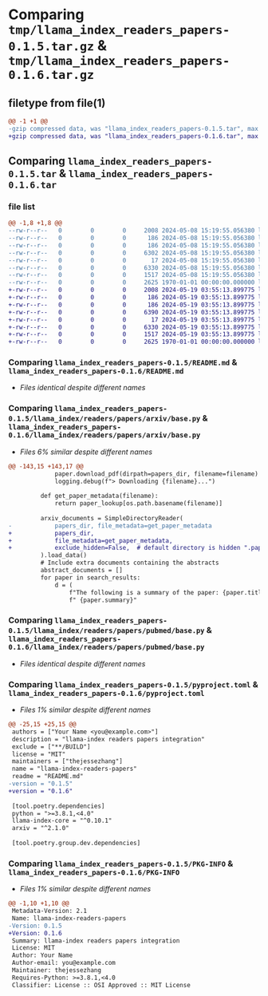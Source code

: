 # Comparing `tmp/llama_index_readers_papers-0.1.5.tar.gz` & `tmp/llama_index_readers_papers-0.1.6.tar.gz`

## filetype from file(1)

```diff
@@ -1 +1 @@
-gzip compressed data, was "llama_index_readers_papers-0.1.5.tar", max compression
+gzip compressed data, was "llama_index_readers_papers-0.1.6.tar", max compression
```

## Comparing `llama_index_readers_papers-0.1.5.tar` & `llama_index_readers_papers-0.1.6.tar`

### file list

```diff
@@ -1,8 +1,8 @@
--rw-r--r--   0        0        0     2008 2024-05-08 15:19:55.056380 llama_index_readers_papers-0.1.5/README.md
--rw-r--r--   0        0        0      186 2024-05-08 15:19:55.056380 llama_index_readers_papers-0.1.5/llama_index/readers/papers/__init__.py
--rw-r--r--   0        0        0      186 2024-05-08 15:19:55.056380 llama_index_readers_papers-0.1.5/llama_index/readers/papers/arxiv/__init__.py
--rw-r--r--   0        0        0     6302 2024-05-08 15:19:55.056380 llama_index_readers_papers-0.1.5/llama_index/readers/papers/arxiv/base.py
--rw-r--r--   0        0        0       17 2024-05-08 15:19:55.056380 llama_index_readers_papers-0.1.5/llama_index/readers/papers/pubmed/__init__.py
--rw-r--r--   0        0        0     6330 2024-05-08 15:19:55.056380 llama_index_readers_papers-0.1.5/llama_index/readers/papers/pubmed/base.py
--rw-r--r--   0        0        0     1517 2024-05-08 15:19:55.056380 llama_index_readers_papers-0.1.5/pyproject.toml
--rw-r--r--   0        0        0     2625 1970-01-01 00:00:00.000000 llama_index_readers_papers-0.1.5/PKG-INFO
+-rw-r--r--   0        0        0     2008 2024-05-19 03:55:13.899775 llama_index_readers_papers-0.1.6/README.md
+-rw-r--r--   0        0        0      186 2024-05-19 03:55:13.899775 llama_index_readers_papers-0.1.6/llama_index/readers/papers/__init__.py
+-rw-r--r--   0        0        0      186 2024-05-19 03:55:13.899775 llama_index_readers_papers-0.1.6/llama_index/readers/papers/arxiv/__init__.py
+-rw-r--r--   0        0        0     6390 2024-05-19 03:55:13.899775 llama_index_readers_papers-0.1.6/llama_index/readers/papers/arxiv/base.py
+-rw-r--r--   0        0        0       17 2024-05-19 03:55:13.899775 llama_index_readers_papers-0.1.6/llama_index/readers/papers/pubmed/__init__.py
+-rw-r--r--   0        0        0     6330 2024-05-19 03:55:13.899775 llama_index_readers_papers-0.1.6/llama_index/readers/papers/pubmed/base.py
+-rw-r--r--   0        0        0     1517 2024-05-19 03:55:13.899775 llama_index_readers_papers-0.1.6/pyproject.toml
+-rw-r--r--   0        0        0     2625 1970-01-01 00:00:00.000000 llama_index_readers_papers-0.1.6/PKG-INFO
```

### Comparing `llama_index_readers_papers-0.1.5/README.md` & `llama_index_readers_papers-0.1.6/README.md`

 * *Files identical despite different names*

### Comparing `llama_index_readers_papers-0.1.5/llama_index/readers/papers/arxiv/base.py` & `llama_index_readers_papers-0.1.6/llama_index/readers/papers/arxiv/base.py`

 * *Files 6% similar despite different names*

```diff
@@ -143,15 +143,17 @@
             paper.download_pdf(dirpath=papers_dir, filename=filename)
             logging.debug(f"> Downloading {filename}...")
 
         def get_paper_metadata(filename):
             return paper_lookup[os.path.basename(filename)]
 
         arxiv_documents = SimpleDirectoryReader(
-            papers_dir, file_metadata=get_paper_metadata
+            papers_dir,
+            file_metadata=get_paper_metadata,
+            exclude_hidden=False,  # default directory is hidden ".papers"
         ).load_data()
         # Include extra documents containing the abstracts
         abstract_documents = []
         for paper in search_results:
             d = (
                 f"The following is a summary of the paper: {paper.title}\n\nSummary:"
                 f" {paper.summary}"
```

### Comparing `llama_index_readers_papers-0.1.5/llama_index/readers/papers/pubmed/base.py` & `llama_index_readers_papers-0.1.6/llama_index/readers/papers/pubmed/base.py`

 * *Files identical despite different names*

### Comparing `llama_index_readers_papers-0.1.5/pyproject.toml` & `llama_index_readers_papers-0.1.6/pyproject.toml`

 * *Files 1% similar despite different names*

```diff
@@ -25,15 +25,15 @@
 authors = ["Your Name <you@example.com>"]
 description = "llama-index readers papers integration"
 exclude = ["**/BUILD"]
 license = "MIT"
 maintainers = ["thejessezhang"]
 name = "llama-index-readers-papers"
 readme = "README.md"
-version = "0.1.5"
+version = "0.1.6"
 
 [tool.poetry.dependencies]
 python = ">=3.8.1,<4.0"
 llama-index-core = "^0.10.1"
 arxiv = "^2.1.0"
 
 [tool.poetry.group.dev.dependencies]
```

### Comparing `llama_index_readers_papers-0.1.5/PKG-INFO` & `llama_index_readers_papers-0.1.6/PKG-INFO`

 * *Files 1% similar despite different names*

```diff
@@ -1,10 +1,10 @@
 Metadata-Version: 2.1
 Name: llama-index-readers-papers
-Version: 0.1.5
+Version: 0.1.6
 Summary: llama-index readers papers integration
 License: MIT
 Author: Your Name
 Author-email: you@example.com
 Maintainer: thejessezhang
 Requires-Python: >=3.8.1,<4.0
 Classifier: License :: OSI Approved :: MIT License
```

